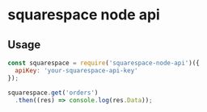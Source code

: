 # squarespace node api

## Usage

```js
const squarespace = require('squarespace-node-api')({
  apiKey: 'your-squarespace-api-key'
});

squarespace.get('orders')
  .then((res) => console.log(res.Data));
```
